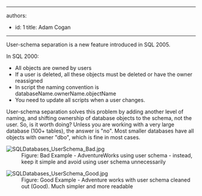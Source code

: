 

---
authors:
  - id: 1
    title: Adam Cogan
---




<span class='intro'> <p>User-schema separation is a new feature introduced in SQL 2005.</p><p>In SQL 2000&#58;<br></p><ul><li>All objects are owned by users</li><li>If a user is deleted, all these objects must be deleted or have the owner reassigned</li><li>In script the naming convention is databaseName.ownerName.objectName</li><li>You need to update all scripts when a user changes.</li></ul><p>User-schema separation solves this problem by adding another level of naming, and shifting ownership of database objects to the schema, not the user. So, is it worth doing? Unless you are working with a very large database (100+ tables), the answer is &quot;no&quot;. Most smaller databases have all objects with owner &quot;dbo&quot;, which is fine in most cases.​<br></p> </span>

<dl class="badImage"><dt>
      <img src="/PublishingImages/SQLDatabases_UserSchema_Bad.jpg" alt="SQLDatabases_UserSchema_Bad.jpg" />
   </dt><dd>​Figure&#58; Bad Example - AdventureWorks using user schema - instead, keep it simple and avoid using user schema unnecessarily</dd></dl><dl class="goodImage"><dt>
         <img src="/PublishingImages/SQLDatabases_UserSchema_Good.jpg" alt="SQLDatabases_UserSchema_Good.jpg" />​<br></dt><dd>Figure&#58; Good Example -​ Adventure works with user schema cleaned out (Good). Much simpler and more readable​​<br></dd></dl>


